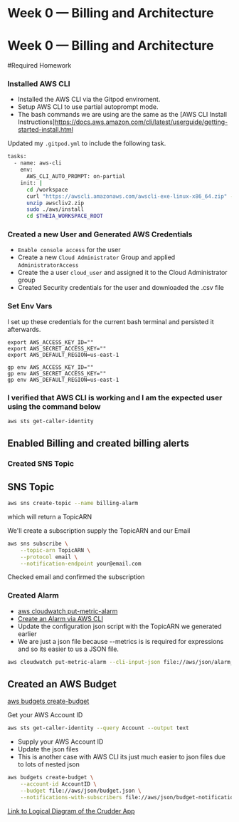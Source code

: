 # Week 0 — Billing and Architecture

# Week 0 — Billing and Architecture
#Required Homework

### Installed AWS CLI

- Installed the AWS CLI via the Gitpod enviroment.
- Setup AWS CLI to use partial autoprompt mode.
- The bash commands we are using are the same as the [AWS CLI Install Instructions]https://docs.aws.amazon.com/cli/latest/userguide/getting-started-install.html


Updated my `.gitpod.yml` to include the following task.

```sh
tasks:
  - name: aws-cli
    env:
      AWS_CLI_AUTO_PROMPT: on-partial
    init: |
      cd /workspace
      curl "https://awscli.amazonaws.com/awscli-exe-linux-x86_64.zip" -o "awscliv2.zip"
      unzip awscliv2.zip
      sudo ./aws/install
      cd $THEIA_WORKSPACE_ROOT
```

### Created a new User and Generated AWS Credentials

- `Enable console access` for the user
- Create a new `Cloud Administrator` Group and applied `AdministratorAccess`
- Create the a user ```cloud_user``` and assigned it to the Cloud Administrator group
- Created Security credentials for the user and downloaded the .csv file


### Set Env Vars

I set up these credentials for the current bash terminal and persisted it afterwards. 
```
export AWS_ACCESS_KEY_ID=""
export AWS_SECRET_ACCESS_KEY=""
export AWS_DEFAULT_REGION=us-east-1
```

```
gp env AWS_ACCESS_KEY_ID=""
gp env AWS_SECRET_ACCESS_KEY=""
gp env AWS_DEFAULT_REGION=us-east-1
```

### I verified that AWS CLI is working and I am the expected user using the command below

```sh
aws sts get-caller-identity
```

## Enabled Billing and created billing alerts 


### Created SNS Topic

## SNS Topic
```sh
aws sns create-topic --name billing-alarm
```
which will return a TopicARN

We'll create a subscription supply the TopicARN and our Email
```sh
aws sns subscribe \
    --topic-arn TopicARN \
    --protocol email \
    --notification-endpoint your@email.com
```

Checked email and confirmed the subscription

### Created Alarm

- [aws cloudwatch put-metric-alarm](https://docs.aws.amazon.com/cli/latest/reference/cloudwatch/put-metric-alarm.html)
- [Create an Alarm via AWS CLI](https://aws.amazon.com/premiumsupport/knowledge-center/cloudwatch-estimatedcharges-alarm/)
- Update the configuration json script with the TopicARN we generated earlier
- We are just a json file because --metrics is is required for expressions and so its easier to us a JSON file.

```sh
aws cloudwatch put-metric-alarm --cli-input-json file://aws/json/alarm_config.json
```

## Created an AWS Budget

[aws budgets create-budget](https://docs.aws.amazon.com/cli/latest/reference/budgets/create-budget.html)

Get your AWS Account ID
```sh
aws sts get-caller-identity --query Account --output text
```

- Supply your AWS Account ID
- Update the json files
- This is another case with AWS CLI its just much easier to json files due to lots of nested json

```sh
aws budgets create-budget \
    --account-id AccountID \
    --budget file://aws/json/budget.json \
    --notifications-with-subscribers file://aws/json/budget-notifications-with-subscribers.json
```
[Link to Logical Diagram of the Crudder App](https://lucid.app/lucidchart/ec7f7d0f-bdad-4ae3-ac43-79ed2cc61e09/edit?viewport_loc=-662%2C8%2C2594%2C1302%2C0_0&invitationId=inv_08a823df-0043-46fd-83bf-8a86cea7fc42) 
